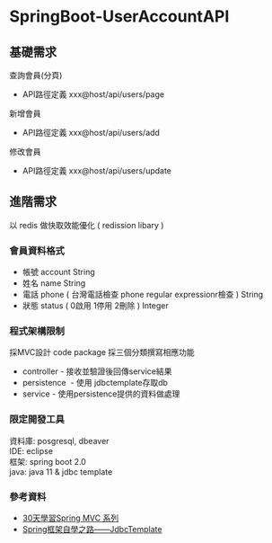 # SpringBoot-UserAccountAPI

## 基礎需求

查詢會員(分頁)

* API路徑定義 xxx@host/api/users/page 

新增會員
* API路徑定義 xxx@host/api/users/add 

修改會員
* API路徑定義 xxx@host/api/users/update 

## 進階需求
以 redis 做快取效能優化 ( redission libary )

### 會員資料格式

* 帳號 account String
* 姓名 name String
* 電話 phone ( 台灣電話檢查 phone regular expressionr檢查 ) String
* 狀態 status ( 0啟用 1停用 2刪除 ) Integer

### 程式架構限制
採MVC設計 code package 採三個分類撰寫相應功能
* controller - 接收並驗證後回傳service結果
* persistence  - 使用 jdbctemplate存取db
* service - 使用persistence提供的資料做處理

### 限定開發工具
資料庫: posgresql, dbeaver\
IDE: eclipse\
框架: spring boot 2.0\
java: java 11 & jdbc template

### 參考資料
* [30天學習Spring MVC 系列](https://ithelp.ithome.com.tw/users/20107812/ironman/1538?page=1)
* [Spring框架自學之路——JdbcTemplate](https://codertw.com/%E7%A8%8B%E5%BC%8F%E8%AA%9E%E8%A8%80/527325/)
